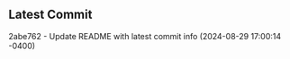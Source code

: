 
## Latest Commit
2abe762 - Update README with latest commit info (2024-08-29 17:00:14 -0400) <Yunxi-Zhou>
